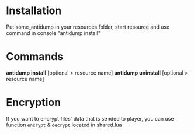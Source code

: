 # Installation

Put some_antidump in your resources folder, start resource and use command in console "antidump install"

# Commands

**antidump install** [optional > resource name]
**antidump uninstall** [optional > resource name]

# Encryption

If you want to encrypt files' data that is sended to player, you can use function `encrypt` & `decrypt` located in shared.lua
